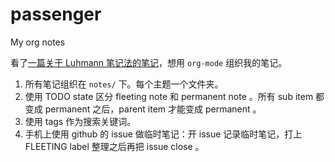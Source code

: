 # passenger
My org notes

看了[一篇关于 Luhmann 笔记法的笔记](https://book.douban.com/review/13593146/)，想用 `org-mode` 组织我的笔记。

1. 所有笔记组织在 `notes/` 下。每个主题一个文件夹。
2. 使用 TODO state 区分 fleeting note 和 permanent note 。所有 sub item 都变成 permanent 之后，parent item 才能变成 permanent 。
3. 使用 tags 作为搜索关键词。
4. 手机上使用 github 的 issue 做临时笔记：开 issue 记录临时笔记，打上 FLEETING label 整理之后再把 issue close 。
